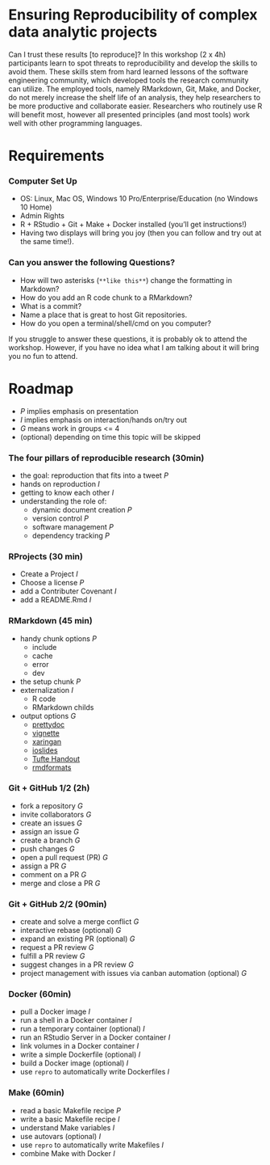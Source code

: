 
<!-- README.md is generated from README.Rmd. Please edit that file -->

# Ensuring Reproducibility of complex data analytic projects

<!-- badges: start -->

<!-- badges: end -->

Can I trust these results \[to reproduce\]? In this workshop (2 x 4h)
participants learn to spot threats to reproducibility and develop the
skills to avoid them. These skills stem from hard learned lessons of the
software engineering community, which developed tools the research
community can utilize. The employed tools, namely RMarkdown, Git, Make,
and Docker, do not merely increase the shelf life of an analysis, they
help researchers to be more productive and collaborate easier.
Researchers who routinely use R will benefit most, however all presented
principles (and most tools) work well with other programming languages.

# Requirements

### Computer Set Up

  - OS: Linux, Mac OS, Windows 10 Pro/Enterprise/Education (no Windows
    10 Home)
  - Admin Rights
  - R + RStudio + Git + Make + Docker installed (you’ll get
    instructions\!)
  - Having two displays will bring you joy (then you can follow and try
    out at the same time\!).

### Can you answer the following Questions?

  - How will two asterisks (`**like this**`) change the formatting in
    Markdown?
  - How do you add an R code chunk to a RMarkdown?
  - What is a commit?
  - Name a place that is great to host Git repositories.
  - How do you open a terminal/shell/cmd on you computer?

If you struggle to answer these questions, it is probably ok to attend
the workshop. However, if you have no idea what I am talking about it
will bring you no fun to attend.

# Roadmap

  - *P* implies emphasis on presentation
  - *I* implies emphasis on interaction/hands on/try out
  - *G* means work in groups \<= 4
  - (optional) depending on time this topic will be skipped

### The four pillars of reproducible research (30min)

  - the goal: reproduction that fits into a tweet *P*
  - hands on reproduction *I*
  - getting to know each other *I*
  - understanding the role of:
      - dynamic document creation *P*
      - version control *P*
      - software management *P*
      - dependency tracking *P*

### RProjects (30 min)

  - Create a Project *I*
  - Choose a license *P*
  - add a Contributer Covenant *I*
  - add a README.Rmd *I*

### RMarkdown (45 min)

  - handy chunk options *P*
      - include
      - cache
      - error
      - dev
  - the setup chunk *P*
  - externalization *I*
      - R code
      - RMarkdown childs
  - output options *G*
      - [prettydoc](https://github.com/yixuan/prettydoc)
      - [vignette](https://bookdown.org/yihui/rmarkdown/r-package-vignette.html)
      - [xaringan](https://github.com/yihui/xaringan)
      - [ioslides](https://bookdown.org/yihui/rmarkdown/ioslides-presentation.html)
      - [Tufte Handout](https://rstudio.github.io/tufte/)
      - [rmdformats](https://github.com/juba/rmdformats)

### Git + GitHub 1/2 (2h)

  - fork a repository *G*
  - invite collaborators *G*
  - create an issues *G*
  - assign an issue *G*
  - create a branch *G*
  - push changes *G*
  - open a pull request (PR) *G*
  - assign a PR *G*
  - comment on a PR *G*
  - merge and close a PR *G*

### Git + GitHub 2/2 (90min)

  - create and solve a merge conflict *G*
  - interactive rebase (optional) *G*
  - expand an existing PR (optional) *G*
  - request a PR review *G*
  - fulfill a PR review *G*
  - suggest changes in a PR review *G*
  - project management with issues via canban automation (optional) *G*

### Docker (60min)

  - pull a Docker image *I*
  - run a shell in a Docker container *I*
  - run a temporary container (optional) *I*
  - run an RStudio Server in a Docker container *I*
  - link volumes in a Docker container *I*
  - write a simple Dockerfile (optional) *I*
  - build a Docker image (optional) *I*
  - use `repro` to automatically write Dockerfiles *I*

### Make (60min)

  - read a basic Makefile recipe *P*
  - write a basic Makefile recipe *I*
  - understand Make variables *I*
  - use autovars (optional) *I*
  - use `repro` to automatically write Makefiles *I*
  - combine Make with Docker *I*
